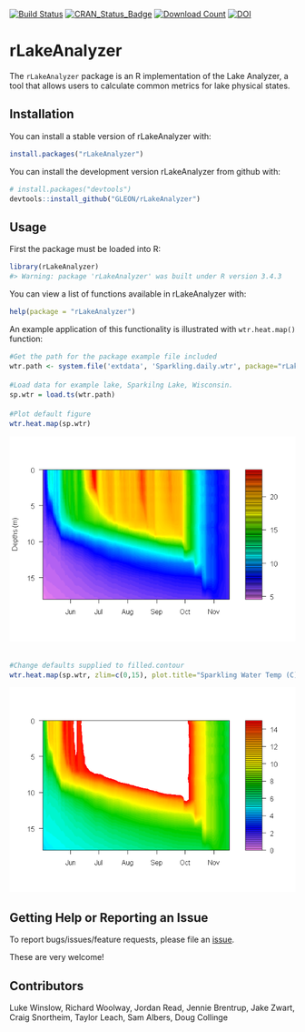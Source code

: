 
<!-- README.md is generated from README.Rmd. Please edit that file -->
[![Build Status](https://travis-ci.org/GLEON/rLakeAnalyzer.svg?branch=master)](https://travis-ci.org/GLEON/rLakeAnalyzer) [![CRAN\_Status\_Badge](http://www.r-pkg.org/badges/version/rLakeAnalyzer)](https://cran.r-project.org/package=rLakeAnalyzer) [![Download Count](http://cranlogs.r-pkg.org/badges/rLakeAnalyzer)](https://cran.r-project.org/web/packages/rLakeAnalyzer/index.html) [![DOI](https://zenodo.org/badge/23404/GLEON/rLakeAnalyzer.svg)](https://zenodo.org/badge/latestdoi/23404/GLEON/rLakeAnalyzer)

rLakeAnalyzer
=============

The `rLakeAnalyzer` package is an R implementation of the Lake Analyzer, a tool that allows users to calculate common metrics for lake physical states.

Installation
------------

You can install a stable version of rLakeAnalyzer with:

``` r
install.packages("rLakeAnalyzer")
```

You can install the development version rLakeAnalyzer from github with:

``` r
# install.packages("devtools")
devtools::install_github("GLEON/rLakeAnalyzer")
```

Usage
-----

First the package must be loaded into R:

``` r
library(rLakeAnalyzer)
#> Warning: package 'rLakeAnalyzer' was built under R version 3.4.3
```

You can view a list of functions available in rLakeAnalyzer with:

``` r
help(package = "rLakeAnalyzer")
```

An example application of this functionality is illustrated with `wtr.heat.map()` function:

``` r
#Get the path for the package example file included
wtr.path <- system.file('extdata', 'Sparkling.daily.wtr', package="rLakeAnalyzer")

#Load data for example lake, Sparkilng Lake, Wisconsin.
sp.wtr = load.ts(wtr.path)

#Plot default figure
wtr.heat.map(sp.wtr)
```

![](tools/readme/README-example-1.png)

``` r

#Change defaults supplied to filled.contour
wtr.heat.map(sp.wtr, zlim=c(0,15), plot.title="Sparkling Water Temp (C)")
```

![](tools/readme/README-example-2.png)

Getting Help or Reporting an Issue
----------------------------------

To report bugs/issues/feature requests, please file an [issue](https://github.com/GLEON/rLakeAnalyzer/issues/).

These are very welcome!

Contributors
------------

Luke Winslow, Richard Woolway, Jordan Read, Jennie Brentrup, Jake Zwart, Craig Snortheim, Taylor Leach, Sam Albers, Doug Collinge
